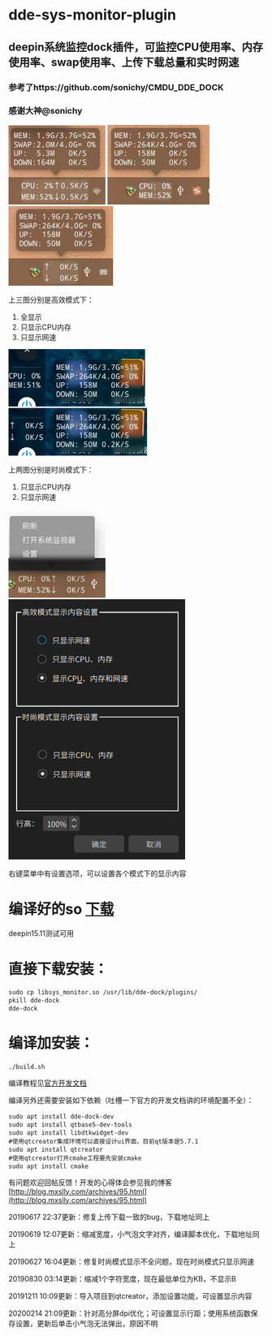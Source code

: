 # dde-sys-monitor-plugin
## deepin系统监控dock插件，可监控CPU使用率、内存使用率、swap使用率、上传下载总量和实时网速
### 参考了https://github.com/sonichy/CMDU_DDE_DOCK
### 感谢大神@sonichy

![alt](image/高效模式全显示.png)  ![alt](image/高效模式只显示CPU内存.jpeg)  ![alt](image/高效模式只显示网速.jpeg)

上三图分别是高效模式下：
1. 全显示
2. 只显示CPU内存
3. 只显示网速

![alt](image/时尚模式只显示CPU内存.jpeg)  ![alt](image/时尚模式只显示网速.jpeg)

上两图分别是时尚模式下：
1. 只显示CPU内存
2. 只显示网速

![alt](image/高效模式右键菜单.jpeg)  ![alt](image/设置显示内容.png)

右键菜单中有设置选项，可以设置各个模式下的显示内容

# 编译好的so [下载](https://github.com/q77190858/dde-sys-monitor-plugin/raw/master/bin/libsys_monitor.so)
deepin15.11测试可用

# 直接下载安装：
```
sudo cp libsys_monitor.so /usr/lib/dde-dock/plugins/
pkill dde-dock
dde-dock
```

# 编译加安装：
`./build.sh`

编译教程见[官方开发文档](https://github.com/linuxdeepin/dde-dock/blob/master/plugins/plugin-guide/plugins-developer-guide.md
)

编译另外还需要安装如下依赖（吐槽一下官方的开发文档讲的环境配置不全）：
```
sudo apt install dde-dock-dev 
sudo apt install qtbase5-dev-tools
sudo apt install libdtkwidget-dev
#使用qtcreator集成环境可以直接设计ui界面，目前qt版本是5.7.1
sudo apt install qtcreator
#使用qtcreator打开cmake工程要先安装cmake
sudo apt install cmake
```

有问题欢迎回帖反馈！开发的心得体会参见我的博客
[http://blog.mxslly.com/archives/95.html](http://blog.mxslly.com/archives/95.html)

20190617 22:37更新：修复上传下载一致的bug，下载地址同上

20190619 12:07更新：缩减宽度，小气泡文字对齐，编译脚本优化，下载地址同上

20190627 16:04更新：修复时尚模式显示不全问题，现在时尚模式只显示网速

20190830 03:14更新：缩减1个字符宽度，现在最低单位为KB，不显示B

20191211 10:09更新：导入项目到qtcreator，添加设置功能，可设置显示内容

20200214 21:09更新：针对高分屏dpi优化；可设置显示行距；使用系统函数保存设置，更新后单击小气泡无法弹出，原因不明

